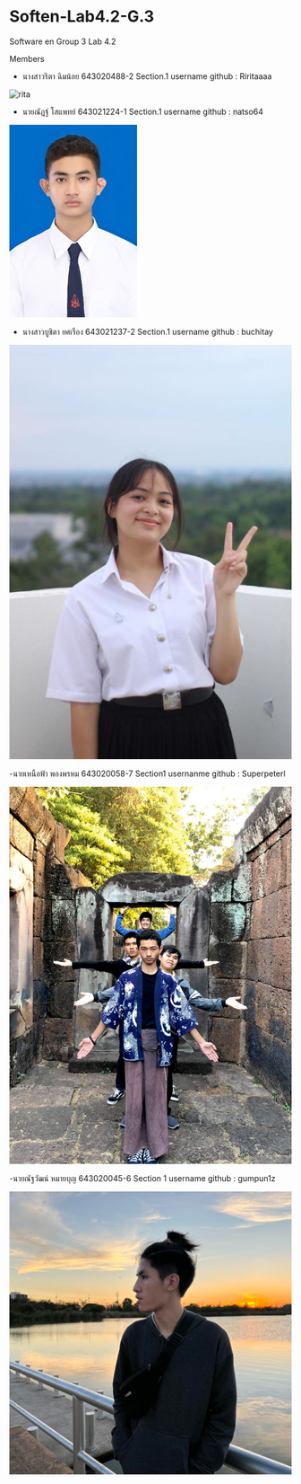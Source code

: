 # Soften-Lab4.2-G.3
Software en Group 3 Lab 4.2

Members 
- นางสาวริตา ฉิมน้อย 643020488-2 Section.1 username github : Riritaaaa

![rita](https://github.com/Riritaaaa/Soften-Lab4-G.3/assets/127298723/1fa4dd75-7fa6-4d32-9cab-dc95332fbea7)
 
- นายณัฏฐ์ โสแพทย์ 643021224-1 Section.1 username github : natso64

![nat](https://github.com/Riritaaaa/Soften-Lab4-G.3/blob/main/media/nat.jpg)

- นางสาวบูชิตา ยศเรือง 643021237-2 Section.1 username github : buchitay

![buchita](https://github.com/Riritaaaa/Soften-Lab4-G.3/blob/main/media/buchita.jpg)

-นายเหนือฟ้า พองพรหม 643020058-7 Section1 usernanme github : Superpeterl

![peter](https://github.com/Riritaaaa/Soften-Lab4-G.3/blob/main/media/peter.jpg)

-นายณัฐวัฒน์ หมายบุญ 643020045-6 Section 1 username github : gumpun1z

![gumpun](https://github.com/Riritaaaa/Soften-Lab4-G.3/blob/main/media/Gumpun.jpg)

